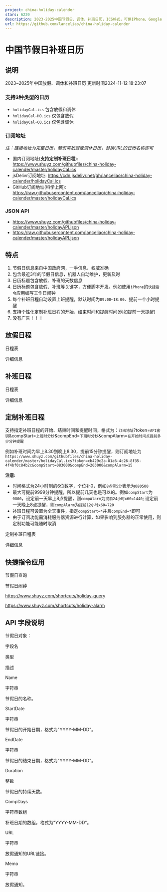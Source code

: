 ```yaml
---
project: china-holiday-calender
stars: 6220
description: 2023-2025中国节假日、调休、补班日历，ICS格式，可供IPhone、Google Calendar、Outlook等客户端订阅，包含节假日API
url: https://github.com/lanceliao/china-holiday-calender
---
```


中国节假日补班日历
=========

说明
--

2023~2025年中国放假、调休和补班日历 更新时间2024-11-12 18:23:07

### 支持3种类型的日历

-   `holidayCal.ics` 包含放假和调休
-   `holidayCal-HO.ics` 仅包含放假
-   `holidayCal-CO.ics` 仅包含调休

### 订阅地址

_注：链接地址为完整日历，若仅需放假或调休日历，替换URL的日历名称即可_

-   国内订阅地址(**支持定制补班日程**): https://www.shuyz.com/githubfiles/china-holiday-calender/master/holidayCal.ics
-   jsDelivr订阅地址: https://cdn.jsdelivr.net/gh/lanceliao/china-holiday-calender/holidayCal.ics
-   GitHub订阅地址(科学上网): https://raw.githubusercontent.com/lanceliao/china-holiday-calender/master/holidayCal.ics

### JSON API

-   https://www.shuyz.com/githubfiles/china-holiday-calender/master/holidayAPI.json
-   https://raw.githubusercontent.com/lanceliao/china-holiday-calender/master/holidayAPI.json

特点
--

1.  节假日信息来自中国政府网，一手信息、权威准确
2.  包含最近3年的节假日信息，机器人自动维护，更新及时
3.  日历标题包含放假、补班的天数信息
4.  日历标题包含放假、补班等关键字，方便脚本开发。例如使用`iPhone`的`快捷指令`应用编写工作日闹钟
5.  每个补班日程自动设置上班提醒，默认时间为`09:00~18:00`、提前一个小时提醒
6.  支持个性化定制补班日程的开始、结束时间和提醒时间(例如提前一天提醒)
7.  没有广告！！！

放假日程
----

日程表

详细信息

补班日程
----

日程表

详细信息

定制补班日程
------

支持指定补班日程的开始、结束时间和提醒时间，格式为：`订阅地址`?token=`API密钥`&compStart=`上班时分秒`&compEnd=`下班时分秒`&compAlarm=`在开始时间点提前多少分钟提醒`

例如补班时间为早上8.30到晚上8.30，提前15分钟提醒，则订阅地址为 `https://www.shuyz.com/githubfiles/china-holiday-calender/master/holidayCal.ics?token=cb429c2a-81a6-4c26-8f35-4f4bf0c84b2c&compStart=083000&compEnd=203000&compAlarm=15`

**注意:**

-   时间格式为24小时制的6位数字，个位补0，例如`8点零5分`表示为`080500`
-   最大可提前9999分钟提醒，所以提前几天也是可以的。例如`compStart`为`0800`，设定前一天早上8点提醒，则`compAlarm`为`提前24小时x60=1440`; 设定前一天晚上8点提醒，则`compAlarm`为`提前12小时x60=720`
-   补班日程可设置为全天事件，指定`compStart=*`并且`compEnd=*`即可
-   由于订阅功能需消耗服务器资源进行计算，如果影响到服务器的正常使用，则定制功能可能随时取消

定制补班日程表

详细信息

快捷指令应用
------

节假日查询

节假日闹钟

https://www.shuyz.com/shortcuts/holiday-query

https://www.shuyz.com/shortcuts/holiday-alarm

API 字段说明
--------

节假日对象：

字段名

类型

描述

Name

字符串

节假日的名称。

StartDate

字符串

节假日的开始日期，格式为"YYYY-MM-DD"。

EndDate

字符串

节假日的结束日期，格式为"YYYY-MM-DD"。

Duration

整数

节假日的持续天数。

CompDays

字符串数组

补班日期的数组，格式为"YYYY-MM-DD"。

URL

字符串

放假通知的URL链接。

Memo

字符串

放假通知。
